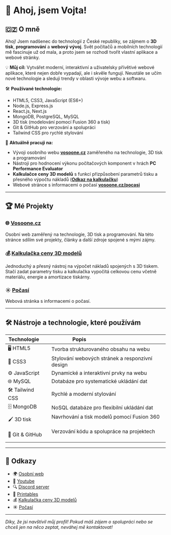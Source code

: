 # 👋 Ahoj, jsem Vojta!

## 🇨🇿 O mně
Ahoj! Jsem nadšenec do technologií z České republiky, se zájmem o **3D tisk**, **programování** a **webový vývoj**. Svět počítačů a mobilních technologií mě fascinuje už od mala, a proto jsem se rozhodl tvořit vlastní aplikace a webové stránky.

💡 **Můj cíl:** Vytvářet moderní, interaktivní a uživatelsky přívětivé webové aplikace, které nejen dobře vypadají, ale i skvěle fungují. Neustále se učím nové technologie a sleduji trendy v oblasti vývoje webu a softwaru.

🛠️ **Používané technologie:**
- HTML5, CSS3, JavaScript (ES6+)
- Node.js, Express.js
- React.js, Next.js
- MongoDB, PostgreSQL, MySQL
- 3D tisk (modelování pomocí Fusion 360 a tisk)
- Git & GitHub pro verzování a spolupráci
- Tailwind CSS pro rychlé stylování

🔭 **Aktuálně pracuji na:**
- Vývoji osobního webu **[vosoone.cz](https://vosoone.cz)** zaměřeného na technologie, 3D tisk a programování
- Nástroji pro hodnocení výkonu počítačových komponent v hrách **PC Performance Evaluator**
- **Kalkulačce ceny 3D modelů** s funkcí přizpůsobení parametrů tisku a přesného výpočtu nákladů (**[Odkaz na kalkulačku](https://vosoone.cz/3dcalculator)**)
- Webové stránce s informacemi o počasí **[vosoone.cz/pocasi](https://vosoone.cz/pocasi)**

---

## 🏆 Mé Projekty

### 🌐 [Vosoone.cz](https://vosoone.cz)
Osobní web zaměřený na technologie, 3D tisk a programování. Na této stránce sdílím své projekty, články a další zdroje spojené s mými zájmy.

### 💰 [Kalkulačka ceny 3D modelů](https://vosoone.cz/3dcalculator)
Jednoduchý a přesný nástroj na výpočet nákladů spojených s 3D tiskem. Stačí zadat parametry tisku a kalkulačka vypočítá celkovou cenu včetně materiálu, energie a amortizace tiskárny.

### ☀️ [Počasí](https://vosoone.cz/pocasi)
Webová stránka s informacemi o počasí.

---

## 🛠️ Nástroje a technologie, které používám
| Technologie      | Popis                                          |
|------------------|------------------------------------------------|
| 🖥️ HTML5         | Tvorba strukturovaného obsahu na webu          |
| 🎨 CSS3          | Stylování webových stránek a responzivní design |
| ⚙️ JavaScript    | Dynamické a interaktivní prvky na webu          |
| 🌐 MySQL         | Dotabáze pro systematické ukládání dat          |
| 🛠️ Tailwind CSS  | Rychlé a moderní stylování                     |
| 🗄️ MongoDB       | NoSQL databáze pro flexibilní ukládání dat     |
| 🖌️ 3D tisk       | Navrhování a tisk modelů pomocí Fusion 360      |
| 💾 Git & GitHub  | Verzování kódu a spolupráce na projektech       |

---

## 🔗 Odkazy
- 🌍 [Osobní web](https://vosoone.cz)
- 💼 [Youtube](https://www.youtube.com/@vosoone)
- 🔍 [Discord server](https://discord.gg/uREdrVvfcs)
- 🧊 [Printables](https://www.printables.com/@Vosoone_1929383)
- 💰 [Kalkulačka ceny 3D modelů](https://vosoone.cz/3d-cena)
- ☀️ [Počasí](https://vosoone.cz/pocasi)

---

*Díky, že jsi navštívil můj profil! Pokud máš zájem o spolupráci nebo se chceš jen na něco zeptat, neváhej mě kontaktovat!*

